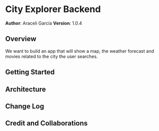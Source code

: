 # City Explorer Backend
**Author**: Araceli García
**Version**: 1.0.4 

## Overview
We want to build an app that will show a map, the weather forecast and movies related to the city the user searches.

## Getting Started

## Architecture


## Change Log


## Credit and Collaborations

